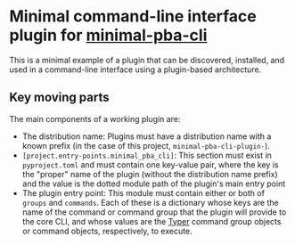 # Minimal command-line interface plugin for [minimal-pba-cli](https://github.com/easy-as-python/minimal-pba-cli)

This is a minimal example of a plugin that can be discovered, installed, and used in a command-line interface using a plugin-based architecture.

## Key moving parts

The main components of a working plugin are:

- The distribution name: Plugins must have a distribution name with a known prefix (in the case of this project, `minimal-pba-cli-plugin-`).
- `[project.entry-points.minimal_pba_cli]`: This section must exist in `pyproject.toml` and must contain one key-value pair,
  where the key is the "proper" name of the plugin (without the distribution name prefix)
  and the value is the dotted module path of the plugin's main entry point
- The plugin entry point: This module must contain either or both of `groups` and `commands`.
  Each of these is a dictionary whose keys are the name of the command or command group that the plugin will provide to the core CLI,
  and whose values are the [Typer](https://typer.tiangolo.com/) command group objects or command objects, respectively, to execute.
